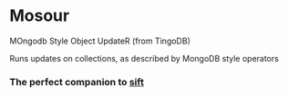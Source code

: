 # Mosour
MOngodb Style Object UpdateR
(from TingoDB)

Runs updates on collections, as described by MongoDB style operators

### The perfect companion to [sift](https://github.com/crcn/sift.js)

